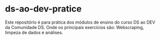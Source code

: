 # ds-ao-dev-pratice
Este repositório é para prática dos módulos de ensino do curso DS ao DEV da Comunidade DS. Onde os principais exercícios são: Webscraping, limpeza de dados e análises.
